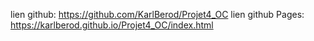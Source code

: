 lien github: https://github.com/KarlBerod/Projet4_OC
lien github Pages: https://karlberod.github.io/Projet4_OC/index.html
